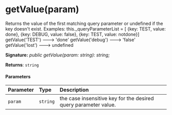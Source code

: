 # getValue(param)

Returns the value of the first matching query parameter or undefined if the key doesn't exist. Examples: this._queryParameterList = [ {key: TEST, value: done}, {key: DEBUG, value: false}, {key: TEST, value: notdone}] getValue('TEST') ---> 'done' getValue('debug') ---> 'false' getValue('lost') ---> undefined

**Signature:** _public getValue(param: string): string;_

**Returns**: `string`



#### Parameters


| Parameter	   | Type    | Description |
|:-------------|:---------------|:------------|
| `param`    | `string` | the case insensitive key for the desired query parameter value. |

